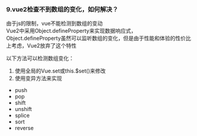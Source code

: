 ### 9.vue2检查不到数组的变化，如何解决？
由于js的限制，vue不能检测到数组的变动  
Vue2中采用Object.defineProperty来实现数据响应式，  
Object.defineProperty虽然可以监听数组的变化，但是由于性能和体验的性价比上考虑，Vue2放弃了这个特性

以下方法可以检测数组变化：  
1. 使用全局的Vue.set或this.$set()来修改
2. 使用变异方法来实现  
  - push
  - pop
  - shift
  - unshift
  - splice
  - sort
  - reverse